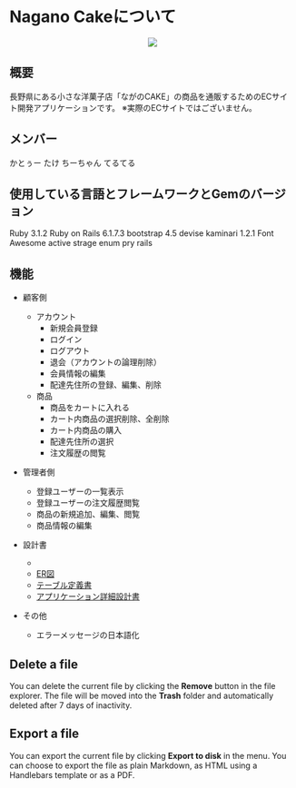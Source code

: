 # Nagano Cakeについて

<p align="center">
  <img src="https://github.com/DWC-team-fight/Nagano-Cake/assets/127069516/0709cffe-6f1c-42fe-9396-727e089cbd12" />
</p>

## 概要
長野県にある小さな洋菓子店「ながのCAKE」の商品を通販するためのECサイト開発アプリケーションです。
※実際のECサイトではございません。

## メンバー
かとぅー
たけ
ちーちゃん
てるてる
##  使用している言語とフレームワークとGemのバージョン

Ruby 3.1.2
Ruby on Rails 6.1.7.3
bootstrap 4.5
devise
kaminari 1.2.1
Font Awesome
active strage
enum
pry rails


## 機能
-   顧客側
    
    -   アカウント
        -   新規会員登録
        -   ログイン
        -   ログアウト
        -   退会（アカウントの論理削除）
        -   会員情報の編集
        -   配達先住所の登録、編集、削除
    -   商品
        -   商品をカートに入れる
        -   カート内商品の選択削除、全削除
        -   カート内商品の購入
        -   配達先住所の選択
        -   注文履歴の閲覧
        
-   管理者側
    
    -   登録ユーザーの一覧表示
    -   登録ユーザーの注文履歴閲覧
    -   商品の新規追加、編集、閲覧
    -   商品情報の編集
   
-  設計書

    -   
    -   [ER図]([https://drive.google.com/file/d/1jgz4aO2qnzrF1evnixtuYmVADjVLljv2/view](https://drive.google.com/file/d/1inr7LSExuMxiJcy5JPlysd6j5okldqcA/view))
    -   [テーブル定義書](https://docs.google.com/spreadsheets/d/1D6z-31bGuOa9CKtwaWqsg9KXOQQuc4lle4EK3cVPsKk/edit#gid=1373217982)
    -   [アプリケーション詳細設計書]([https://drive.google.com/file/d/1aQcHwLI7RavTQZEQc651dnfjxXth3GVb/view](https://docs.google.com/spreadsheets/d/1x8JMnaXecm5ebQFQV9X3vaGm08OWOJ_3LQDRU1610Js/edit#gid=549108681))
   
   
-   その他
    
    -   エラーメッセージの日本語化

## Delete a file

You can delete the current file by clicking the **Remove** button in the file explorer. The file will be moved into the **Trash** folder and automatically deleted after 7 days of inactivity.

## Export a file

You can export the current file by clicking **Export to disk** in the menu. You can choose to export the file as plain Markdown, as HTML using a Handlebars template or as a PDF.
